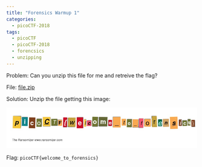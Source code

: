 ```yaml
---
title: "Forensics Warmup 1"
categories:
  - picoCTF-2018
tags:
  - picoCTF
  - picoCTF-2018
  - forencsics
  - unzipping
---
```


Problem: Can you unzip this file for me and retreive the flag?

File: <a href="https://github.com/Yorzaren/ctf/raw/master/picoCTF-2018/problem-files/Forensics%20Warmup%201%20flag.zip">file.zip</a>

Solution: Unzip the file getting this image:

<img src="https://raw.githubusercontent.com/Yorzaren/ctf/master/picoCTF-2018/solution-files/Forensics%20Warmup%201%20-%20flag.jpg">

Flag: ```picoCTF{welcome_to_forensics}```
